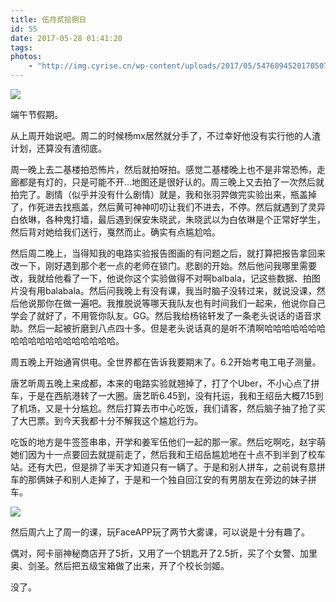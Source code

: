 ```yaml
---
title: 伍月贰拾捌日
id: 55
date: 2017-05-28 01:41:20
tags:
photos:
    - "http://img.cyrise.cn/wp-content/uploads/2017/05/5476094520170507182451099.jpg"
---
```

![](http://img.cyrise.cn/wp-content/uploads/2017/05/5476094520170507182451099.jpg)

端午节假期。

从上周开始说吧。周二的时候杨mx居然就分手了，不过幸好他没有实行他的人渣计划，还算没有渣彻底。

周一晚上去二基楼拍恐怖片，然后就拍呀拍。感觉二基楼晚上也不是非常恐怖，走廊都是有灯的，只是可能不开...地图还是很好认的。周三晚上又去拍了一次然后就拍完了。剧情（似乎并没有什么剧情）就是，我和张羽羿做完实验出来，瓶盖掉了，作死进去找瓶盖，然后黄可神神叨叨让我们不进去，不停。然后就遇到了灵异白依琳，各种鬼打墙，最后遇到保安朱晓武，朱晓武以为白依琳是个正常好学生，然后背对她给我们送行，戛然而止。确实有点尴尬哈。

然后周二晚上，当得知我的电路实验报告图画的有问题之后，就打算把报告拿回来改一下，刚好遇到那个老一点的老师在锁门。悲剧的开始。然后他问我哪里需要改，我就给他看了一下，他说你这个实验做得不对啊balbala，记这些数据、拍图片没有用balabala。然后问我晚上有没有课，我当时脑子没转过来，就说没课，然后他说那你在做一遍吧。我推脱说等哪天我队友也有时间我们一起来，他说你自己学会了就好了，不用管你队友。GG。然后我给杨铭轩发了一条老头说话的语音求助。然后一起被折磨到八点四十多。但是老头说话真的是听不清啊哈哈哈哈哈哈哈哈哈哈哈哈哈哈哈哈哈哈哈。

周五晚上开始通宵供电。全世界都在告诉我要期末了。6.2开始考电工电子测量。

唐艺昕周五晚上来成都，本来的电路实验就翘掉了，打了个Uber，不小心点了拼车，于是在西航港转了一大圈。唐艺昕6.45到，没有托运，我和王绍岳大概7.15到了机场，又是十分尴尬。然后打算去市中心吃饭，我们请客，然后脑子抽了抢了买了大巴票。到今天我都十分不解我这个尴尬行为。

吃饭的地方是牛签签串串，开学和姜军伍他们一起的那一家。然后吃啊吃，赵宇萌她们因为十一点要回去就提前走了，然后我和王绍岳尴尬地在十点不到半到了校车站。还有大巴，但是排了半天才知道只有一辆了。于是和别人拼车，之前说有意拼车的那俩妹子和别人走掉了，于是和一个独自回江安的有男朋友在旁边的妹子拼车。

![](http://img.cyrise.cn/wp-content/uploads/2017/05/psb.jpg)

然后周六上了周一的课，玩FaceAPP玩了两节大雾课，可以说是十分有趣了。

偶对，阿卡丽神秘商店开了5折，又用了一个钥匙开了2.5折，买了个女警、加里奥、剑圣。然后把五级宝箱做了出来，开了个校长剑姬。

没了。

